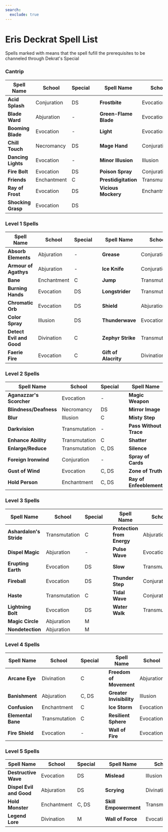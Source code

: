 ```yaml
---
search:
  exclude: true
---
```


# Eris Deckrat Spell List

Spells marked with  means that the spell fufill the prerequisites to be channeled through Dekrat's Special

### Cantrip

| Spell Name | School | Special | | Spell Name | School | Special |
|---|---|---|-|---|---|---|
| **Acid Splash** | Conjuration | DS | | **Frostbite** | Evocation | DS |
| **Blade Ward** | Abjuration | - | | **Green-Flame Blade** | Evocation | - |
| **Booming Blade** | Evocation | - | | **Light** | Evocation | - |
| **Chill Touch** | Necromancy | DS | | **Mage Hand** | Conjuration | - |
| **Dancing Lights** | Evocation | - | | **Minor Illusion** | Illusion | - |
| **Fire Bolt** | Evocation | DS | | **Poison Spray** | Conjuration | DS |
| **Friends** | Enchantment | C | | **Prestidigitation** | Transmutation | - |
| **Ray of Frost** | Evocation | DS | | **Vicious Mockery** | Enchantment | DS |
| **Shocking Grasp** | Evocation | DS | | | | |

### Level 1 Spells

| Spell Name | School | Special | | Spell Name | School | Special |
|---|---|---|-|---|---|---|
| **Absorb Elements** | Abjuration | - | | **Grease** | Conjuration | DS |
| **Armour of Agathys** | Abjuration | - | | **Ice Knife** | Conjuration | DS |
| **Bane** | Enchantment | C | | **Jump** | Transmutation | - |
| **Burning Hands** | Evocation | DS | | **Longstrider** | Transmutation | - |
| **Chromatic Orb** | Evocation | DS | | **Shield** | Abjuration | - |
| **Color Spray** | Illusion | DS | | **Thunderwave** | Evocation | DS |
| **Detect Evil and Good** | Divination | C | | **Zephyr Strike** | Transmutation | C |
| **Faerie Fire** | Evocation | C | | **Gift of Alacrity** | Divination | - |

### Level 2 Spells

| Spell Name | School | Special | | Spell Name | School | Special |
|---|---|---|-|---|---|---|
| **Aganazzar's Scorcher** | Evocation | - | | **Magic Weapon** | Transmutation | C |
| **Blindness/Deafness** | Necromancy | DS | | **Mirror Image** | Illusion | - |
| **Blur** | Illusion | C | | **Misty Step** | Conjuration | - |
| **Darkvision** | Transmutation | - | | **Pass Without Trace** | Abjuration | C |
| **Enhance Ability** | Transmutation | C | | **Shatter** | Evocation | DS |
| **Enlarge/Reduce** | Transmutation | C, DS | | **Silence** | Illusion | C, R |
| **Foreign Ironwind** | Conjuration | - | | **Spray of Cards** | Conjuration | DS |
| **Gust of Wind** | Evocation | C, DS | | **Zone of Truth** | Enchantment | C |
| **Hold Person** | Enchantment | C, DS | | **Ray of Enfeeblement** | Necromancy | C, DS |

### Level 3 Spells

| Spell Name | School | Special | | Spell Name | School | Special |
|---|---|---|-|---|---|---|
| **Ashardalon's Stride** | Transmutation | C | | **Protection from Energy** | Abjuration | C |
| **Dispel Magic** | Abjuration | - | | **Pulse Wave** | Evocation | DS |
| **Erupting Earth** | Evocation | DS | | **Slow** | Transmutation | C, DS |
| **Fireball** | Evocation | DS | | **Thunder Step** | Conjuration | - |
| **Haste** | Transmutation | C | | **Tidal Wave** | Conjuration | DS |
| **Lightning Bolt** | Evocation | DS | | **Water Walk** | Transmutation | R |
| **Magic Circle** | Abjuration | M | | |
| **Nondetection** | Abjuration | M | | |

### Level 4 Spells

| Spell Name | School | Special | | Spell Name | School | Special |
|---|---|---|-|---|---|---|
| **Arcane Eye** | Divination | C | | **Freedom of Movement** | Abjuration | M |
| **Banishment** | Abjuration | C, DS | | **Greater Invisibility** | Illusion | C |
| **Confusion** | Enchantment | C | | **Ice Storm** | Evocation | DS |
| **Elemental Bane** | Transmutation | C | | **Resilient Sphere** | Evocation | C, DS |
| **Fire Shield** | Evocation | - | | **Wall of Fire** | Evocation | C |

### Level 5 Spells

| Spell Name | School | Special | | Spell Name | School | Special |
|---|---|---|-|---|---|---|
| **Destructive Wave** | Evocation | DS | | **Mislead** | Illusion | C |
| **Dispel Evil and Good** | Abjuration | DS | | **Scrying** | Divination | C, R |
| **Hold Monster** | Enchantment | C, DS | | **Skill Empowerment** | Transmutation | C |
| **Legend Lore** | Divination | M | | **Wall of Force** | Evocation | C |
